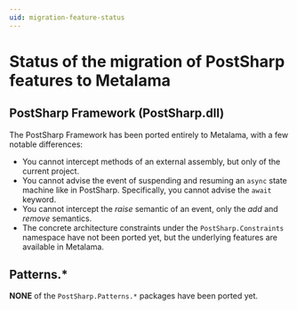 ```yaml
---
uid: migration-feature-status
---
```


# Status of the migration of PostSharp features to Metalama


## PostSharp Framework (PostSharp.dll)

The PostSharp Framework has been ported entirely to Metalama, with a few notable differences:

* You cannot intercept methods of an external assembly, but only of the current project.
* You cannot advise the event of suspending and resuming an `async` state machine like in PostSharp. Specifically, you cannot advise the `await` keyword.
* You cannot intercept the _raise_ semantic of an event, only the _add_ and _remove_ semantics.
* The concrete architecture constraints under the `PostSharp.Constraints` namespace have not been ported yet, but the underlying features are available in Metalama.


## Patterns.*

__NONE__ of the `PostSharp.Patterns.*` packages have been ported yet.

